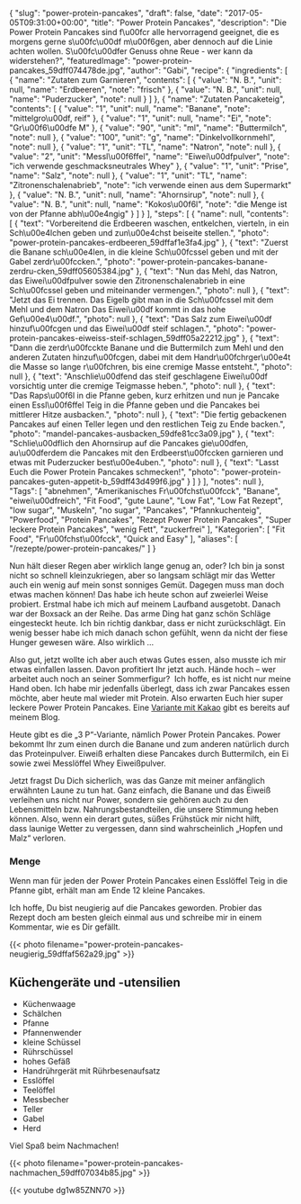 {
    "slug": "power-protein-pancakes",
    "draft": false,
    "date": "2017-05-05T09:31:00+00:00",
    "title": "Power Protein Pancakes",
    "description": "Die  Power Protein Pancakes sind f\u00fcr alle hervorragend geeignet, die es morgens gerne s\u00fc\u00df m\u00f6gen, aber dennoch auf die Linie achten wollen. S\u00fc\u00dfer Genuss ohne Reue - wer kann da widerstehen?",
    "featuredImage": "power-protein-pancakes_59dff074478de.jpg",
    "author": "Gabi",
    "recipe": {
        "ingredients": [
            {
                "name": "Zutaten zum Garnieren",
                "contents": [
                    {
                        "value": "N. B.",
                        "unit": null,
                        "name": "Erdbeeren",
                        "note": "frisch"
                    },
                    {
                        "value": "N. B.",
                        "unit": null,
                        "name": "Puderzucker",
                        "note": null
                    }
                ]
            },
            {
                "name": "Zutaten Pancaketeig",
                "contents": [
                    {
                        "value": "1",
                        "unit": null,
                        "name": "Banane",
                        "note": "mittelgro\u00df, reif"
                    },
                    {
                        "value": "1",
                        "unit": null,
                        "name": "Ei",
                        "note": "Gr\u00f6\u00dfe M"
                    },
                    {
                        "value": "90",
                        "unit": "ml",
                        "name": "Buttermilch",
                        "note": null
                    },
                    {
                        "value": "100",
                        "unit": "g",
                        "name": "Dinkelvollkornmehl",
                        "note": null
                    },
                    {
                        "value": "1",
                        "unit": "TL",
                        "name": "Natron",
                        "note": null
                    },
                    {
                        "value": "2",
                        "unit": "Messl\u00f6ffel",
                        "name": "Eiwei\u00dfpulver",
                        "note": "ich verwende geschmacksneutrales Whey"
                    },
                    {
                        "value": "1",
                        "unit": "Prise",
                        "name": "Salz",
                        "note": null
                    },
                    {
                        "value": "1",
                        "unit": "TL",
                        "name": "Zitronenschalenabrieb",
                        "note": "ich verwende einen aus dem Supermarkt"
                    },
                    {
                        "value": "N. B.",
                        "unit": null,
                        "name": "Ahornsirup",
                        "note": null
                    },
                    {
                        "value": "N. B.",
                        "unit": null,
                        "name": "Kokos\u00f6l",
                        "note": "die Menge ist von der Pfanne abh\u00e4ngig"
                    }
                ]
            }
        ],
        "steps": [
            {
                "name": null,
                "contents": [
                    {
                        "text": "Vorbereitend die Erdbeeren waschen, entkelchen, vierteln, in ein Sch\u00e4lchen geben und zun\u00e4chst beiseite stellen.",
                        "photo": "power-protein-pancakes-erdbeeren_59dffaf1e3fa4.jpg"
                    },
                    {
                        "text": "Zuerst die Banane sch\u00e4len, in die kleine Sch\u00fcssel geben und mit der Gabel zerdr\u00fccken.",
                        "photo": "power-protein-pancakes-banane-zerdru-cken_59dff05605384.jpg"
                    },
                    {
                        "text": "Nun das Mehl, das Natron, das Eiwei\u00dfpulver sowie den Zitronenschalenabrieb in eine Sch\u00fcssel geben und miteinander vermengen.",
                        "photo": null
                    },
                    {
                        "text": "Jetzt das Ei trennen. Das Eigelb gibt man in die Sch\u00fcssel mit dem Mehl und dem Natron  Das Eiwei\u00df kommt in das hohe Gef\u00e4\u00df.",
                        "photo": null
                    },
                    {
                        "text": "Das Salz zum Eiwei\u00df hinzuf\u00fcgen und das Eiwei\u00df steif schlagen.",
                        "photo": "power-protein-pancakes-eiweiss-steif-schlagen_59dff05a22212.jpg"
                    },
                    {
                        "text": "Dann die zerdr\u00fcckte Banane und die Buttermilch zum Mehl und den anderen Zutaten hinzuf\u00fcgen, dabei mit dem Handr\u00fchrger\u00e4t die Masse so lange r\u00fchren, bis eine cremige Masse entsteht.",
                        "photo": null
                    },
                    {
                        "text": "Anschlie\u00dfend das steif geschlagene Eiwei\u00df vorsichtig unter die cremige Teigmasse heben.",
                        "photo": null
                    },
                    {
                        "text": "Das Raps\u00f6l in die Pfanne geben, kurz erhitzen und nun je Pancake einen Essl\u00f6ffel Teig in die Pfanne geben und die Pancakes bei mittlerer Hitze ausbacken.",
                        "photo": null
                    },
                    {
                        "text": "Die fertig gebackenen Pancakes auf einen Teller legen und den restlichen Teig zu Ende backen.",
                        "photo": "mandel-pancakes-ausbacken_59dfe81cc3a09.jpg"
                    },
                    {
                        "text": "Schlie\u00dflich den Ahornsirup auf die Pancakes gie\u00dfen, au\u00dferdem die Pancakes mit den Erdbeerst\u00fccken garnieren und etwas mit Puderzucker best\u00e4uben.",
                        "photo": null
                    },
                    {
                        "text": "Lasst Euch die Power Protein Pancakes schmecken!",
                        "photo": "power-protein-pancakes-guten-appetit-b_59dff43d499f6.jpg"
                    }
                ]
            }
        ],
        "notes": null
    },
    "Tags": [
        "abnehmen",
        "Amerikanisches Fr\u00fchst\u00fcck",
        "Banane",
        "eiwei\u00dfreich",
        "Fit Food",
        "gute Laune",
        "Low Fat",
        "Low Fat Rezept",
        "low sugar",
        "Muskeln",
        "no sugar",
        "Pancakes",
        "Pfannkuchenteig",
        "Powerfood",
        "Protein Pancakes",
        "Rezept Power Protein Pancakes",
        "Super leckere Protein Pancakes",
        "wenig Fett",
        "zuckerfrei"
    ],
    "Kategorien": [
        "Fit Food",
        "Fr\u00fchst\u00fcck",
        "Quick and Easy"
    ],
    "aliases": [
        "\/rezepte\/power-protein-pancakes\/"
    ]
}

Nun hält dieser Regen aber wirklich lange genug an, oder? Ich bin ja sonst nicht so schnell kleinzukriegen, aber so langsam schlägt mir das Wetter auch ein wenig auf mein sonst sonniges Gemüt. Dagegen muss man doch etwas machen können! Das habe ich heute schon auf zweierlei Weise probiert. Erstmal habe ich mich auf meinem Laufband ausgetobt. Danach war der Boxsack an der Reihe. Das arme Ding hat ganz schön Schläge eingesteckt heute. Ich bin richtig dankbar, dass er nicht zurückschlägt. Ein wenig besser habe ich mich danach schon gefühlt, wenn da nicht der fiese Hunger gewesen wäre. Also wirklich &#8230;

Also gut, jetzt wollte ich aber auch etwas Gutes essen, also musste ich mir etwas einfallen lassen. Davon profitiert Ihr jetzt auch. Hände hoch &#8211; wer arbeitet auch noch an seiner Sommerfigur?  Ich hoffe, es ist nicht nur meine Hand oben. Ich habe mir jedenfalls überlegt, dass ich zwar Pancakes essen möchte, aber heute mal wieder mit Protein. Also erwarten Euch hier super leckere Power Protein Pancakes. Eine [Variante mit Kakao][1] gibt es bereits auf meinem Blog.

Heute gibt es die &#8222;3 P&#8220;-Variante, nämlich Power Protein Pancakes. Power bekommt Ihr zum einen durch die Banane und zum anderen natürlich durch das Proteinpulver. Eiweiß erhalten diese Pancakes durch Buttermilch, ein Ei sowie zwei Messlöffel Whey Eiweißpulver.

Jetzt fragst Du Dich sicherlich, was das Ganze mit meiner anfänglich erwähnten Laune zu tun hat. Ganz einfach, die Banane und das Eiweiß verleihen uns nicht nur Power, sondern sie gehören auch zu den Lebensmitteln bzw. Nahrungsbestandteilen, die unsere Stimmung heben können. Also, wenn ein derart gutes, süßes Frühstück mir nicht hilft, dass launige Wetter zu vergessen, dann sind wahrscheinlich &#8222;Hopfen und Malz&#8220; verloren.

### Menge

Wenn man für jeden der Power Protein Pancakes einen Esslöffel Teig in die Pfanne gibt, erhält man am Ende 12 kleine Pancakes.

Ich hoffe, Du bist neugierig auf die Pancakes geworden. Probier das Rezept doch am besten gleich einmal aus und schreibe mir in einem Kommentar, wie es Dir gefällt.

{{< photo filename="power-protein-pancakes-neugierig_59dffaf562a29.jpg" >}}

## Küchengeräte und -utensilien

 * Küchenwaage
 * Schälchen
 * Pfanne
 * Pfannenwender
 * kleine Schüssel
 * Rührschüssel
 * hohes Gefäß
 * Handrührgerät mit Rührbesenaufsatz
 * Esslöffel
 * Teelöffel
 * Messbecher
 * Teller
 * Gabel
 * Herd

Viel Spaß beim Nachmachen!

{{< photo filename="power-protein-pancakes-nachmachen_59dff07034b85.jpg" >}}

{{< youtube dg1w85ZNN70 >}}

 [1]: https://kochfokus.de/rezepte/super-leckere-schoko-protein-pancakes/